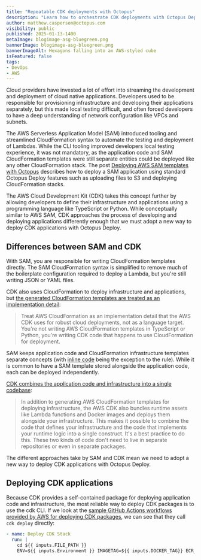 ```yaml
---
title: "Repeatable CDK deployments with Octopus"
description: "Learn how to orchestrate CDK deployments with Octopus Deploy."
author: matthew.casperson@octopus.com
visibility: public
published: 2025-01-13-1400
metaImage: blogimage-asg-bluegreen.png
bannerImage: blogimage-asg-bluegreen.png
bannerImageAlt: Hexagons falling into an AWS-styled cube
isFeatured: false
tags:
- DevOps
- AWS
---
```


Cloud providers have invested a lot of effort into streaming the development and deployment of cloud native applications. Developers used to be responsible for provisioning infrastructure and developing their applications separately, but this made local testing difficult, and often forced developers to have a deep understanding of network configuration like VPCs and subnets.

The AWS Serverless Application Model (SAM) introduced tooling and streamlined CloudFormation syntax to automate the testing and deployment of Lambdas. While the CLI tooling improved developers local testing experience, it was not mandatory, as the application code and SAM CloudFormation templates were still separate entities could be deployed like any other CloudFormation stack. The post [Deploying AWS SAM templates with Octopus](https://octopus.com/blog/aws-sam-and-octopus) describes how to deploy a SAM application using standard Octopus Deploy features such as uploading files to S3 and deploying CloudFormation stacks.

The AWS Cloud Development Kit (CDK) takes this concept further by allowing developers to define their infrastructure and applications using a programming language like TypeScript or Python. While conceptually similar to AWS SAM, CDK approaches the process of developing and deploying applications differently enough that we must adopt a new way to deploy CDK applications with Octopus Deploy.

## Differences between SAM and CDK

With SAM, you are responsible for writing CloudFormation templates directly. The SAM CloudFormation syntax is simplified to remove much of the boilerplate configuration required to deploy a Lambda, but you're still writing JSON or YAML files.

CDK also uses CloudFormation to deploy infrastructure and applications, but [the generated CloudFormation templates are treated as an implementation detail](https://docs.aws.amazon.com/cdk/v2/guide/best-practices.html#best-practices-code):

> Treat AWS CloudFormation as an implementation detail that the AWS CDK uses for robust cloud deployments, not as a language target. You're not writing AWS CloudFormation templates in TypeScript or Python, you're writing CDK code that happens to use CloudFormation for deployment.

SAM keeps application code and CloudFormation infrastructure templates separate concepts (with [inline code](https://docs.aws.amazon.com/serverless-application-model/latest/developerguide/sam-resource-function.html#sam-function-inlinecode) being the exception to the rule). While it is common to have a SAM template stored alongside the application code, each can be deployed independently.

[CDK combines the application code and infrastructure into a single codebase](https://docs.aws.amazon.com/cdk/v2/guide/best-practices.html#best-practices-code):

> In addition to generating AWS CloudFormation templates for deploying infrastructure, the AWS CDK also bundles runtime assets like Lambda functions and Docker images and deploys them alongside your infrastructure. This makes it possible to combine the code that defines your infrastructure and the code that implements your runtime logic into a single construct. It's a best practice to do this. These two kinds of code don't need to live in separate repositories or even in separate packages.

The different approaches take by SAM and CDK mean we need to adopt a new way to deploy CDK applications with Octopus Deploy.

## Deploying CDK applications

Because CDK provides a self-contained package for deploying application code and infrastructure, the most reliable way to deploy CDK packages is to use the cdk CLI. If we look at the [sample GitHub Actions workflows provided by AWS for deploying CDK packages](https://github.com/aws-samples/aws-cdk-golang-serverless-cicd-github-actions/blob/f3be84fde0e8b378ab1f9ce37b3c596f8071b7e1/.github/workflows/reusable-cd.yaml#L67), we can see that they call `cdk deploy` directly:

```yaml
- name: Deploy CDK Stack
  run: |
    cd ${{ inputs.FILE_PATH }}
    ENV=${{ inputs.Environment }} IMAGETAG=${{ inputs.DOCKER_TAG}} ECR_ARN="arn:aws:ecr:${{ inputs.AWS_REGION }}:${{ inputs.AWS_ACCOUNT_ID }}:repository/${{ inputs.ECR_REPOSITORY }}" cdk deploy --require-approval never
```

